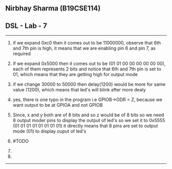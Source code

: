 ## Nirbhay Sharma (B19CSE114)
## DSL - Lab - 7

---

1. if we expand 0xc0 then it comes out to be 11000000, observe that 6th and 7th pin is high, it means that we are enabling pin 6 and pin 7, as required

2. if we expand 0x5000 then it comes out to be (01 01 00 00 00 00 00 00), each of them represents 2 bits and notice that 6th and 7th pin is set to 01, which means that they are getting high for output mode

3. if we change 30000 to 50000 then delay(1200) would be more for same value (1200), which means that led's will blink after more dealy

4. yes, there is one typo in the program i.e GPIOB->ODR = Z, because we want output to be at GPIOA and not GPIOB 

5. Since, x and y both are of 8 bits and so z would be of 8 bits so we need 8 output moder pins to display the output of led's so we set it to 0x5555 (01 01 01 01 01 01 01 01) it directly means that 8 pins are set to output mode (01) to display ouput of led's 

6. #TODO

7. 

8.

---

<!-- <style>

*{
    font-family:Nauman;
}

</style> -->